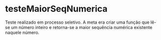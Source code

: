 # testeMaiorSeqNumerica
 Teste realizado em processo seletivo. A meta era criar uma função que lê-se um número inteiro e retorna-se a maior sequência numérica existente naquele número.
